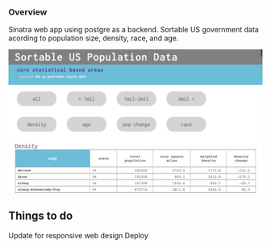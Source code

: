 ### Overview
Sinatra web app using postgre as a backend. 
Sortable US government data acording to population size, density, race, and age.

![screenshot](./portfolio_cbsa.jpg)

## Things to do
Update for responsive web design
Deploy
